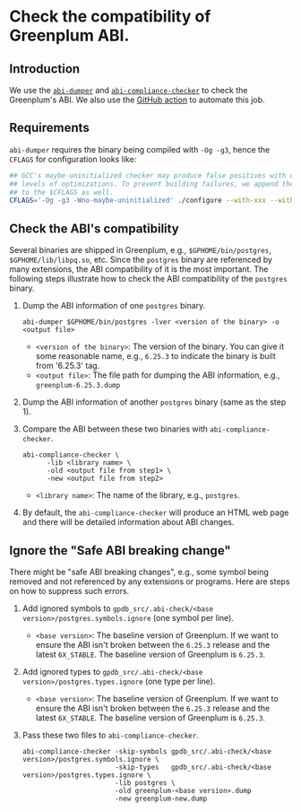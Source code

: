 # Check the compatibility of Greenplum ABI.

## Introduction

We use the [`abi-dumper`](https://github.com/lvc/abi-dumper) and [`abi-compliance-checker`](https://github.com/lvc/abi-compliance-checker/) to check the Greenplum's ABI. We also use the [GitHub action](../.github/workflows/greenplum-abi-tests.yml) to automate this job.

## Requirements

`abi-dumper` requires the binary being compiled with `-Og -g3`, hence the `CFLAGS` for configuration looks like:

```bash
## GCC's maybe-uninitialized checker may produce false positives with different
## levels of optimizations. To prevent building failures, we append the '-Wno-maybe-uninitialized'
## to the $CFLAGS as well.
CFLAGS='-Og -g3 -Wno-maybe-uninitialized' ./configure --with-xxx --with-yyy --with-zzz
```

## Check the ABI's compatibility

Several binaries are shipped in Greenplum, e.g., `$GPHOME/bin/postgres`, `$GPHOME/lib/libpq.so`, etc. Since the `postgres` binary are referenced by many extensions, the ABI compatibility of it is the most important. The following steps illustrate how to check the ABI compatibility of the `postgres` binary.

1. Dump the ABI information of one `postgres` binary.
   ```
   abi-dumper $GPHOME/bin/postgres -lver <version of the binary> -o <output file>
   ```
   - `<version of the binary>`: The version of the binary. You can give it some reasonable name, e.g., `6.25.3` to indicate the binary is built from '6.25.3' tag.
   - `<output file>`: The file path for dumping the ABI information, e.g., `greenplum-6.25.3.dump`
   
2. Dump the ABI information of another `postgres` binary (same as the step 1).

3. Compare the ABI between these two binaries with `abi-compliance-checker`.
   ```
   abi-compliance-checker \
         -lib <library name> \
         -old <output file from step1> \
		 -new <output file from step2>
   ```
   - `<library name>`: The name of the library, e.g., `postgres`.

4. By default, the `abi-compliance-checker` will produce an HTML web page and there will be detailed information about ABI changes.

## Ignore the "Safe ABI breaking change"

There might be "safe ABI breaking changes", e.g., some symbol being removed and not referenced by any extensions or programs. Here are steps on how to suppress such errors.

1. Add ignored symbols to `gpdb_src/.abi-check/<base version>/postgres.symbols.ignore` (one symbol per line).
   - `<base version>`: The baseline version of Greenplum. If we want to ensure the ABI isn't broken between the `6.25.3` release and the latest `6X_STABLE`. The baseline version of Greenplum is `6.25.3`.

2. Add ignored types to `gpdb_src/.abi-check/<base version>/postgres.types.ignore` (one type per line).
   - `<base version>`: The baseline version of Greenplum. If we want to ensure the ABI isn't broken between the `6.25.3` release and the latest `6X_STABLE`. The baseline version of Greenplum is `6.25.3`.

3. Pass these two files to `abi-compliance-checker`.
   ```
   abi-compliance-checker -skip-symbols gpdb_src/.abi-check/<base version>/postgres.symbols.ignore \
                          -skip-types   gpdb_src/.abi-check/<base version>/postgres.types.ignore \
                          -lib postgres \
                          -old greenplum-<base version>.dump
                          -new greenplum-new.dump
   ```
